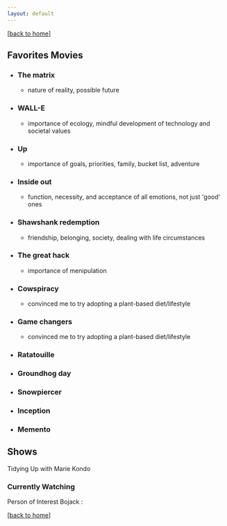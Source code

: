 ```yaml
---
layout: default
---
```

[[back to home](./)]  
## Favorites Movies
- ### The matrix
  - nature of reality, possible future  
- ### WALL-E
  - importance of ecology, mindful development of technology and societal values 
- ### Up
  - importance of goals, priorities, family, bucket list, adventure
- ### Inside out
  - function, necessity, and acceptance of all emotions, not just 'good' ones
- ### Shawshank redemption
  - friendship, belonging, society, dealing with life circumstances
- ### The great hack
  - importance of menipulation
- ### Cowspiracy  
  - convinced me to try adopting a plant-based diet/lifestyle
- ### Game changers  
  - convinced me to try adopting a plant-based diet/lifestyle
- ### Ratatouille  
- ### Groundhog day  
- ### Snowpiercer  
- ### Inception  
- ### Memento

## Shows
Tidying Up with Marie Kondo

### Currently Watching
Person of Interest
Bojack
: 

[[back to home](./)]